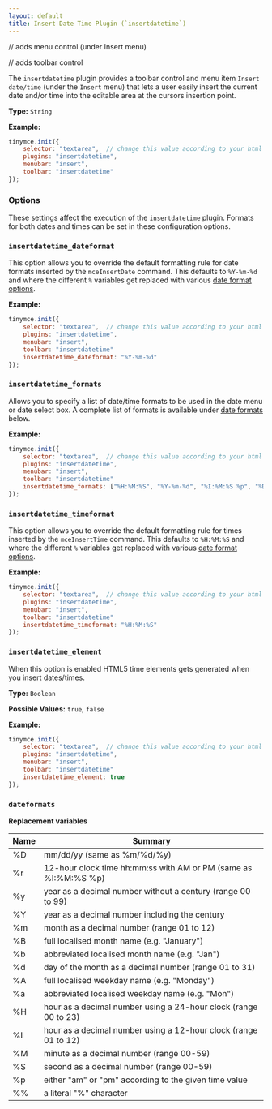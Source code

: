 ```yaml
---
layout: default
title: Insert Date Time Plugin (`insertdatetime`)
---
```


// adds menu control (under Insert menu)

// adds toolbar control

The `insertdatetime` plugin provides a toolbar control and menu item `Insert date/time` (under the `Insert` menu) that lets a user easily insert the current date and/or time into the editable area at the cursors insertion point.

**Type:** `String`

**Example:**

```js
tinymce.init({
    selector: "textarea",  // change this value according to your html
    plugins: "insertdatetime",
    menubar: "insert",
    toolbar: "insertdatetime"
});
```

### Options

These settings affect the execution of the `insertdatetime` plugin. Formats for both dates and times can be set in these configuration options.

### `insertdatetime_dateformat`

This option allows you to override the default formatting rule for date formats inserted by the `mceInsertDate` command. This defaults to `%Y-%m-%d` and where the different `%` variables get replaced with various [date format options](#dateformats).

**Example:**

```js
tinymce.init({
    selector: "textarea",  // change this value according to your html
    plugins: "insertdatetime",
    menubar: "insert",
    toolbar: "insertdatetime"
    insertdatetime_dateformat: "%Y-%m-%d"
});
```

### `insertdatetime_formats`

Allows you to specify a list of date/time formats to be used in the date menu or date select box. A complete list of formats is available under [date formats](#dateformats) below.

**Example:**

```js
tinymce.init({
    selector: "textarea",  // change this value according to your html
    plugins: "insertdatetime",
    menubar: "insert",
    toolbar: "insertdatetime"
    insertdatetime_formats: ["%H:%M:%S", "%Y-%m-%d", "%I:%M:%S %p", "%D"]
});
```

### `insertdatetime_timeformat`

This option allows you to override the default formatting rule for times inserted by the `mceInsertTime` command. This defaults to `%H:%M:%S` and where the different `%` variables get replaced with various [date format options](#dateformats).

**Example:**

```js
tinymce.init({
    selector: "textarea",  // change this value according to your html
    plugins: "insertdatetime",
    menubar: "insert",
    toolbar: "insertdatetime"
    insertdatetime_timeformat: "%H:%M:%S"
});
```

### `insertdatetime_element`

When this option is enabled HTML5 time elements gets generated when you insert dates/times.

**Type:** `Boolean`

**Possible Values:** `true`, `false`

**Example:**

```js
tinymce.init({
    selector: "textarea",  // change this value according to your html
    plugins: "insertdatetime",
    menubar: "insert",
    toolbar: "insertdatetime"
    insertdatetime_element: true
});
```

### `dateformats`

**Replacement variables**

| Name | Summary         |
|------|-----------------|
| %D   | mm/dd/yy (same as %m/%d/%y) |
| %r   | 12-hour clock time hh:mm:ss with AM or PM (same as %I:%M:%S %p) |
| %y   | year as a decimal number without a century (range 00 to 99) |
| %Y   | year as a decimal number including the century |
| %m   | month as a decimal number (range 01 to 12) |
| %B   | full localised month name (e.g. "January") |
| %b   | abbreviated localised month name (e.g. "Jan") |
| %d   | day of the month as a decimal number (range 01 to 31) |
| %A   | full localised weekday name (e.g. "Monday") |
| %a   | abbreviated localised weekday name (e.g. "Mon") |
| %H   | hour as a decimal number using a 24-hour clock (range 00 to 23) |
| %I   | hour as a decimal number using a 12-hour clock (range 01 to 12) |
| %M   | minute as a decimal number (range 00-59) |
| %S   | second as a decimal number (range 00-59) |
| %p   | either "am" or "pm" according to the given time value |
| %%   | a literal "%" character |

